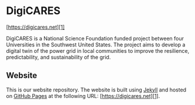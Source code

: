 # DigiCARES

[https://digicares.net][1]

DigiCARES is a National Science Foundation funded project between four
Universities in the Southwest United States. The project aims to develop a
digital twin of the power grid in local communities to improve the resilience,
predictability, and sustainability of the grid.

## Website

This is our website repository. The website is built using [Jekyll][2] and
hosted on [GitHub Pages][3] at the following URL: [https://digicares.net][1].


[1]: https://digicares.net
[2]: https://jekyllrb.com/
[3]: https://pages.github.com/

